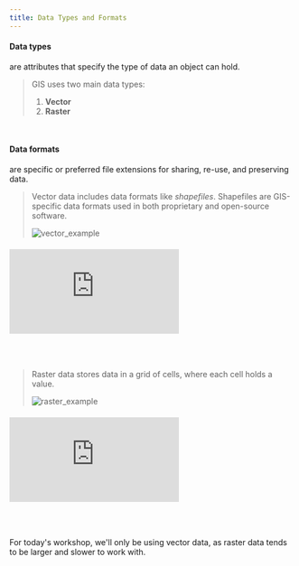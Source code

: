 ```yaml
---
title: Data Types and Formats
---
```

<html>
  
<h4>Data types</h4> are attributes that specify the type of data an object can hold.</html>

<br>

> GIS uses two main data types:<br>
> 1) **Vector**<br>
> 2) **Raster** 

<br>

<html><h4>Data formats</h4> are specific or preferred file extensions for sharing, re-use, and preserving data. </html>

<br>

> Vector data includes data formats like *shapefiles*. Shapefiles are GIS-specific data formats used in both proprietary and open-source software. 
> 
> ![vector_example](/arcgis-online/img/vector_examples.png)
###### ![Humbolt State University](https://gsp.humboldt.edu/olm/Lessons/GIS/08%20Rasters/RasterToVector.html)

<br>

> Raster data stores data in a grid of cells, where each cell holds a value.
> 
> ![raster_example](/arcgis-online/img/raster_examples.png)
###### ![UCLA](https://ucladataguides.readthedocs.io/en/latest/working_with_mapping/agol.html)

<br>

<html>
  
For today's workshop, we'll only be using vector data, as raster data tends to be larger and slower to work with. 
